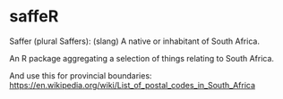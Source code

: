 # saffeR

Saffer (plural Saffers): (slang) A native or inhabitant of South Africa.

An R package aggregating a selection of things relating to South Africa.

And use this for provincial boundaries: https://en.wikipedia.org/wiki/List_of_postal_codes_in_South_Africa
